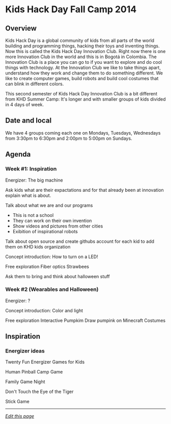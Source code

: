# Kids Hack Day Fall Camp 2014

## Overview

Kids Hack Day is a global community of kids from all parts of the world building and programming things, hacking their toys and inventing things. Now this is called the Kids Hack Day Innovation Club. Right now there is one more Innovation Club in the world and this is in Bogotá in Colombia. The Innovation Club is a place you can go to if you want to explore and do cool things with technology. At the Innovation Club we like to take things apart, understand how they work and change them to do something different. We like to create computer games, build robots and build cool costumes that can blink in different colors. 

This second semester of Kids Hack Day Innovation Club is a bit different from KHD Summer Camp: It's longer and with smaller groups of kids divided in 4 days of week.


## Date and local
We have 4 groups coming each one on Mondays, Tuesdays, Wednesdays from 3:30pm to 6:30pm and 2:00pm to 5:00pm on Sundays.

## Agenda

### Week #1: Inspiration

Energizer: The big machine

Ask kids what are their expactations and for that already been at innovation explain what is about.

Talk about what we are and our programs
- This is not a school
- They can work on their own invention
- Show videos and pictures from other cities
- Exibition of inspirational robots

Talk about open source and create githubs account for each kid to add them on KHD kids organization

Concept introduction: How to turn on a LED!

Free exploration
Fiber optics
Strawbees

Ask them to bring and think about halloween stuff

### Week #2 (Wearables and Halloween)

Energizer: ?

Concept introduction: Color and light

Free exploration
Interactive Pumpkim
Draw pumpink on Minecraft
Costumes


## Inspiration
### Energizer ideas

Twenty Fun Energizer Games for Kids
[](https://www.youtube.com/watch?v=IzfDpevboyY)

Human Pinball Camp Game
[](https://www.youtube.com/watch?v=y-_iF1mDbv8)

Family Game Night
[](https://www.youtube.com/watch?v=DKbE61IaYQ4)

Don't Touch the Eye of the Tiger
[](https://www.youtube.com/watch?v=L47kRHjDQwA)

Stick Game
[](https://www.youtube.com/watch?v=O1nycryLEbE)

------
*[Edit this page](https://github.com/KidsHackDay/wiki/edit/gh-pages/events/falls-camp-2014.md)*
